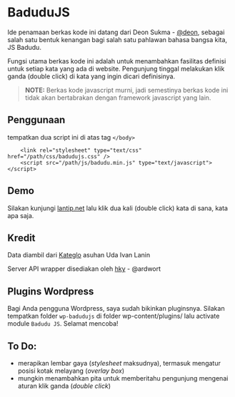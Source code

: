 BaduduJS
=======

Ide penamaan berkas kode ini datang dari Deon Sukma - [@deon](http://twitter.com/deon), sebagai salah satu bentuk kenangan bagi salah satu pahlawan bahasa bangsa kita, JS Badudu.

Fungsi utama berkas kode ini adalah untuk menambahkan fasilitas definisi untuk setiap kata yang ada di website. Pengunjung tinggal melakukan klik ganda (double click) di kata yang ingin dicari definisinya.

> **NOTE:** Berkas kode javascript murni, jadi semestinya berkas kode ini tidak akan bertabrakan dengan framework javascript yang lain.


Penggunaan
----------

tempatkan dua script ini di atas tag `</body>`

```
    <link rel="stylesheet" type="text/css" href="/path/css/badudujs.css" />
    <script src="/path/js/badudu.min.js" type="text/javascript"></script>
```

Demo
----
Silakan kunjungi [lantip.net](http://www.lantip.net) lalu klik dua kali (double click) kata di sana, kata apa saja.

Kredit
------
Data diambil dari [Kateglo](http://www.kateglo.com) asuhan Uda Ivan Lanin

Server API wrapper disediakan oleh [hky](http://twitter.com/ballysta) - @ardwort


Plugins Wordpress
-----------------
Bagi Anda pengguna Wordpress, saya sudah bikinkan pluginsnya. Silakan tempatkan folder `wp-badudujs` di folder wp-content/plugins/ lalu activate module `Badudu JS`. Selamat mencoba!


To Do:
-----
- merapikan lembar gaya (_stylesheet_ maksudnya), termasuk mengatur posisi kotak melayang (_overlay box_)
- mungkin menambahkan pita untuk memberitahu pengunjung mengenai aturan klik ganda (_double click_)
